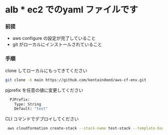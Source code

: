 # alb * ec2 でのyaml ファイルです


### 前提
- aws configure の設定が完了していること
- git がローカルにインストールされていること


### 手順

clone してローカルにもってきてください
```bash
git clone -b main https://github.com/kentaindeed/aws-cf-env.git

```


pjprefix を任意の値に変更してください
```bash
  PJPrefix:
    Type: String
    Default: "test"

```

CLI コマンドでデプロイしてください
```bash
 aws cloudformation create-stack --stack-name test-stack --template-body file://cloudfront-alb.yml

```

